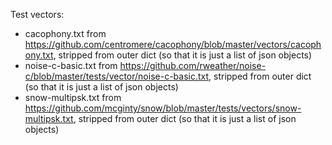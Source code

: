 Test vectors:
- cacophony.txt from https://github.com/centromere/cacophony/blob/master/vectors/cacophony.txt, stripped from outer dict (so that it is just a list of json objects)
- noise-c-basic.txt from https://github.com/rweather/noise-c/blob/master/tests/vector/noise-c-basic.txt, stripped from outer dict (so that it is just a list of json objects)
- snow-multipsk.txt from https://github.com/mcginty/snow/blob/master/tests/vectors/snow-multipsk.txt, stripped from outer dict (so that it is just a list of json objects)  